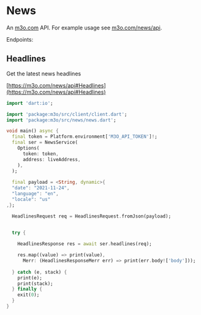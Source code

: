 # News

An [m3o.com](https://m3o.com) API. For example usage see [m3o.com/news/api](https://m3o.com/news/api).

Endpoints:

## Headlines

Get the latest news headlines


[https://m3o.com/news/api#Headlines](https://m3o.com/news/api#Headlines)

```dart
import 'dart:io';

import 'package:m3o/src/client/client.dart';
import 'package:m3o/src/news/news.dart';

void main() async {
  final token = Platform.environment['M3O_API_TOKEN']!;
  final ser = NewsService(
    Options(
      token: token,
      address: liveAddress,
    ),
  );
 
  final payload = <String, dynamic>{
  "date": "2021-11-24",
  "language": "en",
  "locale": "us"
,};

  HeadlinesRequest req = HeadlinesRequest.fromJson(payload);

  
  try {

	HeadlinesResponse res = await ser.headlines(req);

    res.map((value) => print(value),
	  Merr: (HeadlinesResponseMerr err) => print(err.body!['body']));	
  
  } catch (e, stack) {
    print(e);
	print(stack);
  } finally {
    exit(0);
  }
}
```
